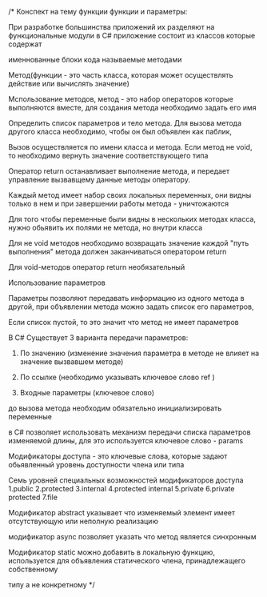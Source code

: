 /*
 Конспект на тему функции
функции и параметры:

При разработке большинства приложений их разделяют на функциональные модули в C# приложение состоит из классов которые содержат

именнованные блоки кода называемые методами

Метод(функции - это часть класса, которая может осуществлять действие или вычислять значение)

Мспользование методов, метод - это набор операторов которые выполняются вместе, для создания метода необходимо задать его имя

Определить список параметров и тело метода. Для вызова метода другого класса необходимо, чтобы он был объявлен как паблик,

Вызов осуществляется по имени класса и метода. Eсли метод не void, то необходимо вернуть значение соответствующего типа

Оператор return останавливает выполнение метода, и передает управление вызвавщему данные методы оператору.

Каждый метод имеет набор своих локальных переменных, они видны только в нем и при завершении работы метода - уничтожаются

Для того чтобы переменные были видны в нескольких методах класса, нужно обьявить их полями не метода, но внутри класса 

Для не void методов необходимо возвращать значение каждой "путь выполнения" метода должен заканчиваться оператором return

Для void-методов оператор return необязательный

Использование параметров

Параметры позволяют передавать информацию из одного метода в другой, при объявлении метода можно задать список его параметров, 

Eсли список пустой, то это значит что метод не имеет параметров

В C# Существует 3 варианта передачи параметров: 

1. По значению
(изменение значения параметра в методе не влияет на значение вызвавшем методе)

2. По ссылке
(необходимо указывать ключевое слово ref )

3. Входные параметры
(ключевое слово)

до вызова метода необходим обязательно инициализировать переменные

в С# позволяет использовать механизм передачи списка параметров изменяемой длины, для это используется ключевое слово - params

Модификаторы доступа - это ключевые слова, которые задают обьявленный уровень доступности члена или типа

Семь уровней специальных возможностей модификаторов доступа
1.public
2.protected
3.internal
4.protected internal
5.private
6.private protected
7.file

Модификатор abstract указывает что изменяемый элемент имеет отсутствующую или неполную реализацию

модификатор async позволяет указать что метод является синхронным 

Модификатор static можно добавить в локальную функцию, используется для объявления статического члена, принадлежащего собственному

типу а не конкретному 
*/

